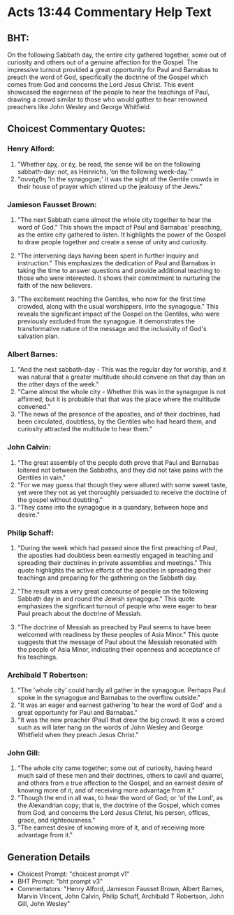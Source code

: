 # Acts 13:44 Commentary Help Text

## BHT:
On the following Sabbath day, the entire city gathered together, some out of curiosity and others out of a genuine affection for the Gospel. The impressive turnout provided a great opportunity for Paul and Barnabas to preach the word of God, specifically the doctrine of the Gospel which comes from God and concerns the Lord Jesus Christ. This event showcased the eagerness of the people to hear the teachings of Paul, drawing a crowd similar to those who would gather to hear renowned preachers like John Wesley and George Whitfield.

## Choicest Commentary Quotes:
### Henry Alford:
1. "Whether ἐρχ. or ἐχ. be read, the sense will be on the following sabbath-day: not, as Heinrichs, ‘on the following week-day.’" 
2. "συνήχθη 'In the synagogue;' it was the sight of the Gentile crowds in their house of prayer which stirred up the jealousy of the Jews."

### Jamieson Fausset Brown:
1. "The next Sabbath came almost the whole city together to hear the word of God." This shows the impact of Paul and Barnabas' preaching, as the entire city gathered to listen. It highlights the power of the Gospel to draw people together and create a sense of unity and curiosity.

2. "The intervening days having been spent in further inquiry and instruction." This emphasizes the dedication of Paul and Barnabas in taking the time to answer questions and provide additional teaching to those who were interested. It shows their commitment to nurturing the faith of the new believers.

3. "The excitement reaching the Gentiles, who now for the first time crowded, along with the usual worshippers, into the synagogue." This reveals the significant impact of the Gospel on the Gentiles, who were previously excluded from the synagogue. It demonstrates the transformative nature of the message and the inclusivity of God's salvation plan.

### Albert Barnes:
1. "And the next sabbath-day - This was the regular day for worship, and it was natural that a greater multitude should convene on that day than on the other days of the week."
2. "Came almost the whole city - Whether this was in the synagogue is not affirmed; but it is probable that that was the place where the multitude convened."
3. "The news of the presence of the apostles, and of their doctrines, had been circulated, doubtless, by the Gentiles who had heard them, and curiosity attracted the multitude to hear them."

### John Calvin:
1. "The great assembly of the people doth prove that Paul and Barnabas loitered not between the Sabbaths, and they did not take pains with the Gentiles in vain."
2. "For we may guess that though they were allured with some sweet taste, yet were they not as yet thoroughly persuaded to receive the doctrine of the gospel without doubting."
3. "They came into the synagogue in a quandary, between hope and desire."

### Philip Schaff:
1. "During the week which had passed since the first preaching of Paul, the apostles had doubtless been earnestly engaged in teaching and spreading their doctrines in private assemblies and meetings." This quote highlights the active efforts of the apostles in spreading their teachings and preparing for the gathering on the Sabbath day.

2. "The result was a very great concourse of people on the following Sabbath day in and round the Jewish synagogue." This quote emphasizes the significant turnout of people who were eager to hear Paul preach about the doctrine of Messiah.

3. "The doctrine of Messiah as preached by Paul seems to have been welcomed with readiness by these peoples of Asia Minor." This quote suggests that the message of Paul about the Messiah resonated with the people of Asia Minor, indicating their openness and acceptance of his teachings.

### Archibald T Robertson:
1. "The 'whole city' could hardly all gather in the synagogue. Perhaps Paul spoke in the synagogue and Barnabas to the overflow outside."
2. "It was an eager and earnest gathering 'to hear the word of God' and a great opportunity for Paul and Barnabas."
3. "It was the new preacher (Paul) that drew the big crowd. It was a crowd such as will later hang on the words of John Wesley and George Whitfield when they preach Jesus Christ."

### John Gill:
1. "The whole city came together; some out of curiosity, having heard much said of these men and their doctrines, others to cavil and quarrel, and others from a true affection to the Gospel, and an earnest desire of knowing more of it, and of receiving more advantage from it."
2. "Though the end in all was, to hear the word of God; or 'of the Lord', as the Alexandrian copy; that is, the doctrine of the Gospel, which comes from God, and concerns the Lord Jesus Christ, his person, offices, grace, and righteousness."
3. "The earnest desire of knowing more of it, and of receiving more advantage from it."


## Generation Details
- Choicest Prompt: "choicest prompt v1"
- BHT Prompt: "bht prompt v3"
- Commentators: "Henry Alford, Jamieson Fausset Brown, Albert Barnes, Marvin Vincent, John Calvin, Philip Schaff, Archibald T Robertson, John Gill, John Wesley"
